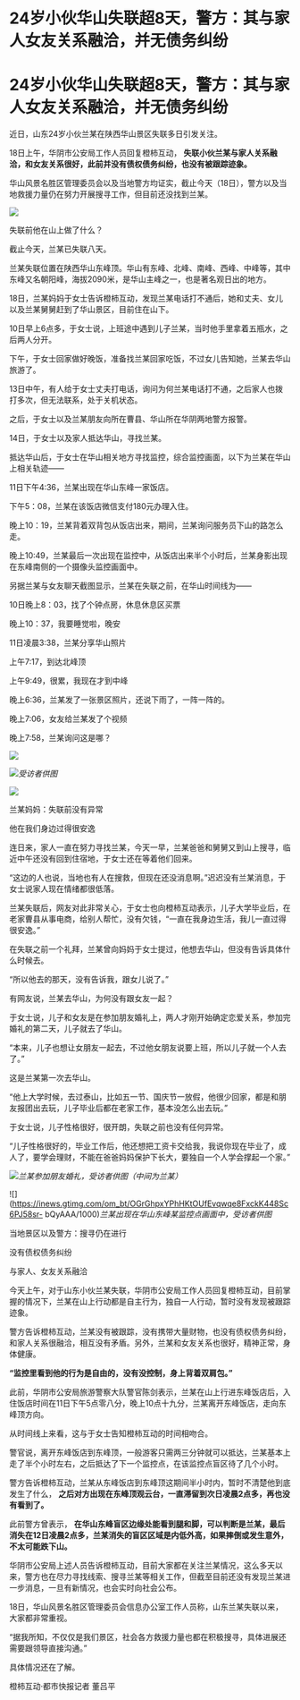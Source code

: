 # 24岁小伙华山失联超8天，警方：其与家人女友关系融洽，并无债务纠纷

# 24岁小伙华山失联超8天，警方：其与家人女友关系融洽，并无债务纠纷

近日，山东24岁小伙兰某在陕西华山景区失联多日引发关注。

18日上午，华阴市公安局工作人员回复橙柿互动， **失联小伙兰某与家人关系融洽，和女友关系很好，此前并没有债权债务纠纷，也没有被跟踪迹象。**

华山风景名胜区管理委员会以及当地警方均证实，截止今天（18日），警方以及当地救援力量仍在努力开展搜寻工作，但目前还没找到兰某。

![](https://inews.gtimg.com/om_bt/O8RGJfyWoxZRhhp5-iTPipyIU4MPk3VGENoyLhgkkyjCEAA/1000)

失联前他在山上做了什么？

截止今天，兰某已失联八天。

兰某失联位置在陕西华山东峰顶。华山有东峰、北峰、南峰、西峰、中峰等，其中东峰又名朝阳峰，海拔2090米，是华山主峰之一，也是著名观日出的地方。

18日，兰某妈妈于女士告诉橙柿互动，发现兰某电话打不通后，她和丈夫、女儿以及兰某舅舅赶到了华山景区，目前住在山下。

10日早上6点多，于女士说，上班途中遇到儿子兰某，当时他手里拿着五瓶水，之后两人分开。

下午，于女士回家做好晚饭，准备找兰某回家吃饭，不过女儿告知她，兰某去华山旅游了。

13日中午，有人给于女士丈夫打电话，询问为何兰某电话打不通，之后家人也拨打多次，但无法联系，处于关机状态。

之后，于女士以及兰某朋友向所在曹县、华山所在华阴两地警方报警。

14日，于女士以及家人抵达华山，寻找兰某。

抵达华山后，于女士在华山相关地方寻找监控，综合监控画面，以下为兰某在华山上相关轨迹——

11日下午4:36，兰某出现在华山东峰一家饭店。

下午5：08，兰某在该饭店微信支付180元办理入住。

晚上10：19，兰某背着双背包从饭店出来，期间，兰某询问服务员下山的路怎么走。

晚上10:49，兰某最后一次出现在监控中，从饭店出来半个小时后，兰某身影出现在东峰南侧的一个摄像头监控画面中。

另据兰某与女友聊天截图显示，兰某在失联之前，在华山时间线为——

10日晚上8：03，找了个钟点房，休息休息区买票

晚上10：37，我要睡觉啦，晚安

11日凌晨3:38，兰某分享华山照片

上午7:17，到达北峰顶

上午9:49，很累，我现在才到中峰

晚上6:36，兰某发了一张景区照片，还说下雨了，一阵一阵的。

晚上7:06，女友给兰某发了个视频

晚上7:58，兰某询问这是哪？

![](https://inews.gtimg.com/om_bt/OjPzCZXckUQqwe6oAFHP_Lh1l32s7vmMx353oVWWXDiFQAA/1000)

![](https://inews.gtimg.com/om_bt/OHzcmULL6_8qGJ6pG045s3D7SoJmtR5vfzXbx0XaMZF4AAA/1000)_受访者供图_

![](https://inews.gtimg.com/om_bt/Op1j9p0yjN8bBdqSxQhblkK7lBlJEJ3EestsPWHimowcQAA/1000)

兰某妈妈：失联前没有异常

他在我们身边过得很安逸

连日来，家人一直在努力寻找兰某，今天一早，兰某爸爸和舅舅又到山上搜寻，临近中午还没有回到住宿地，于女士还在等着他们回来。

“这边的人也说，当地也有人在搜救，但现在还没消息啊。”迟迟没有兰某消息，于女士说家人现在情绪都很低落。

兰某失联后，网友对此非常关心，于女士也向橙柿互动表示，儿子大学毕业后，在老家曹县从事电商，给别人帮忙，没有欠钱，“一直在我身边生活，我儿一直过得很安逸。”

在失联之前一个礼拜，兰某曾向妈妈于女士提过，他想去华山，但没有告诉具体什么时候去。

“所以他去的那天，没有告诉我，跟女儿说了。”

有网友说，兰某去华山，为何没有跟女友一起？

于女士说，儿子和女友是在参加朋友婚礼上，两人才刚开始确定恋爱关系，参加完婚礼的第二天，儿子就去了华山。

“本来，儿子也想让女朋友一起去，不过他女朋友说要上班，所以儿子就一个人去了。”

这是兰某第一次去华山。

“他上大学时候，去过泰山，比如五一节、国庆节一放假，他很少回家，都是和朋友报团出去玩，儿子毕业后都在老家工作，基本没怎么出去玩。”

于女士说，儿子性格很好，很开朗，失联之前也没有任何异常。

“儿子性格很好的，毕业工作后，他还想把工资卡交给我，我说你现在毕业了，成人了，要学会理财，不能在爸爸妈妈保护下长大，要独自一个人学会撑起一个家。”

![](https://inews.gtimg.com/om_bt/OU5Z6kQCiAQq6mKxAZBh9tAIP0wL2NCDVubwhLsP654-0AA/1000)_兰某参加朋友婚礼，受访者供图（中间为兰某）_

![](https://inews.gtimg.com/om_bt/OGrGhpxYPhHKtOUfEvqwqe8FxckK448Sc6PJ58sr-
bQyAAA/1000)_兰某出现在华山东峰某监控点画面中，受访者供图_

当地景区以及警方：搜寻仍在进行

没有债权债务纠纷

与家人、女友关系融洽

今天上午，对于山东小伙兰某失联，华阴市公安局工作人员回复橙柿互动，目前掌握的情况下，兰某在山上行动都是自主行为，独自一人行动，暂时没有发现被跟踪迹象。

警方告诉橙柿互动，兰某没有被跟踪，没有携带大量财物，也没有债权债务纠纷，和家人关系很融洽，相互没有矛盾。另外，兰某和女友关系也很好，精神正常，身体健康。

**“监控里看到他的行为是自由的，没有没控制，身上背着双肩包。”**

此前，华阴市公安局旅游警察大队警官陈剑表示，兰某在山上行进东峰饭店后，入住饭店时间在11日下午5点零八分，晚上10点十九分，兰某离开东峰饭店，走向东峰顶方向。

从时间线上来看，这与于女士告知橙柿互动的时间相吻合。

警官说，离开东峰饭店到东峰顶，一般游客只需两三分钟就可以抵达，兰某基本上走了半个小时左右，之后抵达了下一个监控点，在该监控点盲区待了几个小时。

警方告诉橙柿互动，兰某从东峰饭店到东峰顶这期间半小时内，暂时不清楚他到底发生了什么，
**之后对方出现在东峰顶观云台，一直滞留到次日凌晨2点多，再也没有看到了。**

此前警方曾表示，
**在华山东峰盲区边缘处能看到腿和脚，可以判断是兰某，最后消失在12日凌晨2点多，兰某消失的盲区区域是内低外高，如果摔倒或发生意外，不太可能跌下山。**

华阴市公安局上述人员告诉橙柿互动，目前大家都在关注兰某情况，这么多天以来，警方也在尽力寻找线索、搜寻兰某等相关工作，但截至目前还没有发现兰某进一步消息，一旦有新情况，也会实时向社会公布。

18日，华山风景名胜区管理委员会信息办公室工作人员称，山东兰某失联以来，大家都非常重视。

“据我所知，不仅仅是我们景区，社会各方救援力量也都在积极搜寻，具体进展还需要跟领导直接沟通。”

具体情况还在了解。

橙柿互动·都市快报记者 董吕平

